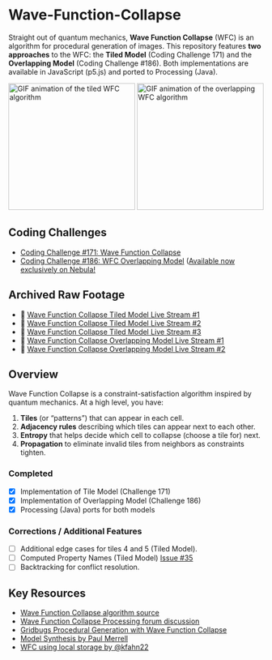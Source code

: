# Wave-Function-Collapse

Straight out of quantum mechanics, **Wave Function Collapse** (WFC) is an algorithm for procedural generation of images. This repository features **two approaches** to the WFC: the **Tiled Model** (Coding Challenge 171) and the **Overlapping Model** (Coding Challenge #186). Both implementations are available in JavaScript (p5.js) and ported to Processing (Java).

<img src="gifs/wfc_tiled.gif" alt="GIF animation of the tiled WFC algorithm" height="250"> <img src="gifs/wfc_overlapping.gif" alt="GIF animation of the overlapping WFC algorithm" height="250">

## Coding Challenges

- [Coding Challenge #171: Wave Function Collapse](https://thecodingtrain.com/challenges/171-wave-function-collapse)
- [Coding Challenge #186: WFC Overlapping Model](https://thecodingtrain.com/challenges/186-wfc-overlapping-model) ([Available now exclusively on Nebula!](https://nebula.tv/videos/codingtrain-coding-challenge-186-wave-function-collapse)

## Archived Raw Footage

- 🔴 [Wave Function Collapse Tiled Model Live Stream #1](https://youtu.be/6Vag7NJUjJo)
- 🔴 [Wave Function Collapse Tiled Model Live Stream #2](https://youtu.be/FGmB5ZHhhiA)
- 🔴 [Wave Function Collapse Tiled Model Live Stream #3](https://youtu.be/QvoTSl60Y88)
- 🔴 [Wave Function Collapse Overlapping Model Live Stream #1](https://youtube.com/live/gwFBEUwjcGE)
- 🔴 [Wave Function Collapse Overlapping Model Live Stream #2](https://youtube.com/live/JJX_yaenzCs)

## Overview

Wave Function Collapse is a constraint-satisfaction algorithm inspired by quantum mechanics. At a high level, you have:

1. **Tiles** (or “patterns”) that can appear in each cell.
2. **Adjacency rules** describing which tiles can appear next to each other.
3. **Entropy** that helps decide which cell to collapse (choose a tile for) next.
4. **Propagation** to eliminate invalid tiles from neighbors as constraints tighten.

### Completed

- [x] Implementation of Tile Model (Challenge 171)
- [x] Implementation of Overlapping Model (Challenge 186)
- [x] Processing (Java) ports for both models

### Corrections / Additional Features

- [ ] Additional edge cases for tiles 4 and 5 (Tiled Model).
- [ ] Computed Property Names (Tiled Model) [Issue #35](https://github.com/CodingTrain/Wave-Function-Collapse/issues/35)
- [ ] Backtracking for conflict resolution.

## Key Resources

- [Wave Function Collapse algorithm source](https://github.com/mxgmn/WaveFunctionCollapse)
- [Wave Function Collapse Processing forum discussion](https://discourse.processing.org/t/wave-collapse-function-algorithm-in-processing/12983)
- [Gridbugs Procedural Generation with Wave Function Collapse](https://www.gridbugs.org/wave-function-collapse/)
- [Model Synthesis by Paul Merrell](https://paulmerrell.org/model-synthesis/)
- [WFC using local storage by @kfahn22](https://editor.p5js.org/kfahn/full/iNUF-Lgdf)

